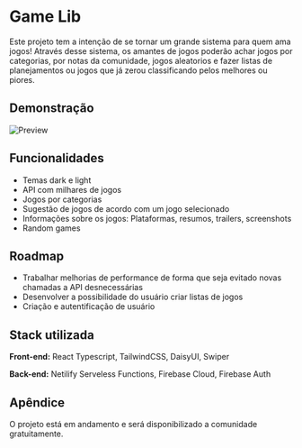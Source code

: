 
# Game Lib

Este projeto tem a intenção de se tornar um grande sistema para quem ama jogos! 
Através desse sistema, os amantes de jogos poderão achar jogos por categorias, 
por notas da comunidade, jogos aleatorios e fazer listas de planejamentos ou jogos que 
já zerou classificando pelos melhores ou piores.


## Demonstração

![Preview](preview/preview.gif)
## Funcionalidades

- Temas dark e light
- API com milhares de jogos
- Jogos por categorias
- Sugestão de jogos de acordo com um jogo selecionado
- Informações sobre os jogos: Plataformas, resumos, trailers, screenshots
- Random games


## Roadmap

- Trabalhar melhorias de performance de forma que seja evitado novas chamadas a API desnecessárias
- Desenvolver a possibilidade do usuário criar listas de jogos
- Criação e autentificação de usuário


## Stack utilizada

**Front-end:** React Typescript, TailwindCSS, DaisyUI, Swiper

**Back-end:** Netilify Serveless Functions, Firebase Cloud, Firebase Auth


## Apêndice

O projeto está em andamento e será disponibilizado a comunidade gratuitamente.


